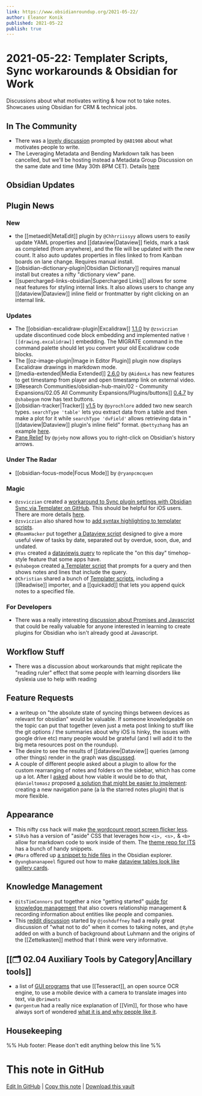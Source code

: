 ```yaml
---
link: https://www.obsidianroundup.org/2021-05-22/
author: Eleanor Konik
published: 2021-05-22
publish: true
---
```


# 2021-05-22: Templater Scripts, Sync workarounds & Obsidian for Work
Discussions about what motivates writing & how not to take notes. Showcases using Obsidian for CRM & technical jobs.

## In The Community

- There was a [lovely discussion](http://discordapp.com/channels/686053708261228577/744933215063638183/844726309410308177) prompted by `@AB1908` about what motivates people to write.
- The Leveraging Metadata and Bending Markdown talk has been cancelled, but we'll be hosting instead a Metadata Group Discussion on the same date and time (May 30th 8PM CET). Details [here](https://forum.obsidian.md/t/metadata-group-discussion-community-talk/)

## Obsidian Updates

## Plugin News

### New

- the [[metaedit|MetaEdit]] plugin by `@Chhrriissyy` allows users to easily update YAML properties and [[dataview|Dataview]] fields, mark a task as completed (from anywhere), and the file will be updated with the new count. It also auto updates properties in files linked to from Kanban boards on lane change. Requires manual install.
- [[obsidian-dictionary-plugin|Obsidian Dictionary]] requires manual install but creates a nifty "dictionary view" pane.
- [[supercharged-links-obsidian|Supercharged Links]] allows for some neat features for styling internal links. It also allows users to change any [[dataview|Dataview]] inline field or frontmatter by right clicking on an internal link.

### Updates

- The [[obsidian-excalidraw-plugin|Excalidraw]] [1.1.0](https://github.com/zsviczian/obsidian-excalidraw-plugin/releases) by `@zsviczian` update discontinued code block embedding and implemented native `![[drawing.excalidraw]]` embedding. The MIGRATE command in the command palette should let you convert your old Excalidraw code blocks.
- The [[oz-image-plugin|Image in Editor Plugin]] plugin now displays Excalidraw drawings in markdown mode.
- [[media-extended|Media Extended]] [2.6.0](https://github.com/alx-plugins/media-extended/releases/tag/2.6.0) by `@AidenLx` has new features to get timestamp from player and open timestamp link on external video.
- [[Research Communities/obsidian-hub-main/02 - Community Expansions/02.05 All Community Expansions/Plugins/buttons]] [0.4.7](https://discord.com/channels/686053708261228577/771575014382108672/845040678840827975) by `@shabegom` now has text buttons.
- [[obsidian-tracker|Tracker]] [v1.5](https://github.com/pyrochlore/obsidian-tracker) by `@pyrochlore` added two new search types. `searchType 'table'` lets you extract data from a table and then make a plot for it while `searchType 'dvField'` allows retrieving data in "[[dataview|Dataview]] plugin's inline field" format. `@bettyzhang` has an example [here](https://discord.com/channels/686053708261228577/771575014382108672/845223773178691594).
- [Pane Relief](https://github.com/pjeby/pane-relief#readme) by `@pjeby` now allows you to right-click on Obsidian's history arrows.

### Under The Radar

- [[obsidian-focus-mode|Focus Mode]] by `@ryanpcmcquen`

### Magic

- `@zsviczian` created a [workaround to Sync plugin settings with Obsidian Sync via Templater on GitHub](https://github.com/SilentVoid13/Templater/discussions/211). This should be helpful for iOS users. There are more details [here](https://discord.com/channels/686053708261228577/840286238928797736/843217947488157716).
- `@zsviczian` also shared how to [add syntax highlighting to templater scripts](http://discordapp.com/channels/686053708261228577/840286238928797736/843409737562325022).
- `@RoamHacker` put together [a Dataview script](https://gist.github.com/roamhacker/4e019abd25c58de57376add6e3aa4173) designed to give a more useful view of tasks by date, separated out by overdue, soon, due, and undated.
- `@Yas` created a [dataviewjs query](https://discord.com/channels/686053708261228577/771575014382108672/843841380773658664) to replicate the "on this day" timehop-style feature that some apps have.
- `@shabegom` created [a Templater script](https://discord.com/channels/686053708261228577/771575014382108672/844016103109165076) that prompts for a query and then shows notes and lines that include the query.
- `@Christian` shared a bunch of [Templater scripts](https://github.com/chhoumann/Templater_Templates), including a [[Readwise]] importer, and a [[quickadd]] that lets you append quick notes to a specified file.

### For Developers

- There was a really interesting [discussion about Promises and Javascript](http://discordapp.com/channels/686053708261228577/840286238928797736/844549148904128512) that could be really valuable for anyone interested in learning to create plugins for Obsidian who isn't already good at Javascript.

## Workflow Stuff

- There was a discussion about workarounds that might replicate the "reading ruler" effect that some people with learning disorders like dyslexia use to help with reading

## Feature Requests

- a writeup on "the absolute state of syncing things between devices as relevant for obsidian" would be valuable. If someone knowledgeable on the topic can put that together (even just a meta post linking to stuff like the git options / the summaries about why iOS is hinky, the issues with google drive etc) many people would be grateful (and I will add it to the big meta resources post on the roundup).
- The desire to see the results of [[dataview|Dataview]] queries (among other things) render in the graph was [discussed](https://discord.com/channels/686053708261228577/694233507500916796/843116572167372820).
- A couple of different people asked about a plugin to allow for the custom rearranging of notes and folders on the sidebar, which has come up a lot. After I [asked](https://discord.com/channels/686053708261228577/707816848615407697/844722593025490944) about how viable it would be to do that, `@danieltomasz` proposed [a solution that might be easier to implement](https://discord.com/channels/686053708261228577/707816848615407697/844858290536972289): creating a new navigation pane (a la the starred notes plugin) that is more flexible.

## Appearance

- This nifty css hack will make [the wordcount report screen flicker less](https://forum.obsidian.md/t/word-count-adds-distracting-motion-to-status-bar/18253).
- `SlRvb` has a version of "aside" CSS that leverages how `<i>, <s>,` & `<b>` allow for markdown code to work inside of them. The [theme repo for ITS](https://github.com/SlRvb/Obsidian--ITS-Theme) has a bunch of handy snippets.
- `@Mara` offered up [a snippet to hide files](http://discordapp.com/channels/686053708261228577/702656734631821413/844823253554036766) in the Obsidian explorer.
- `@yungbananapeel` figured out how to make [dataview tables look like gallery cards](https://discord.com/channels/686053708261228577/771575014382108672/844453734724796467).

## Knowledge Management

- `@itsTimConnors` put together a nice "getting started" [guide for knowledge management](https://itstimconnors.com/a-builders-guide-to-note-taking/) that also covers relationship management & recording information about entities like people and companies.
- This [reddit discussion](https://www.reddit.com/r/ObsidianMD/comments/ng9pqg/how_not_to_take_smart_notes/) started by `@joshduffney` had a really great discussion of "what not to do" when it comes to taking notes, and `@tyhe` added on with a bunch of background about Luhmann and the origins of the [[Zettelkasten]] method that I think were very informative.

## [[🗂️ 02.04 Auxiliary Tools by Category|Ancillary tools]]

- a list of [GUI programs](https://tesseract-ocr.github.io/tessdoc/User-Projects-%E2%80%93-3rdParty.html) that use [[Tesseract]], an open source OCR engine, to use a mobile device with a camera to translate images into text, via `@brimwats`
- `@argentum` had a really nice explanation of [[Vim]], for those who have always sort of wondered [what it is and why people like it](http://discordapp.com/channels/686053708261228577/722584061087842365/844522162862030859).

## Housekeeping

%% Hub footer: Please don't edit anything below this line %%

# This note in GitHub

<span class="git-footer">[Edit In GitHub](https://github.dev/obsidian-community/obsidian-hub/blob/main/01%20-%20Community/Obsidian%20Roundup/2021-05-22%20Templater%20Scripts%2C%20Sync%20workarounds%20%26%20Obsidian%20for%20Work.md "git-hub-edit-note") | [Copy this note](https://raw.githubusercontent.com/obsidian-community/obsidian-hub/main/01%20-%20Community/Obsidian%20Roundup/2021-05-22%20Templater%20Scripts%2C%20Sync%20workarounds%20%26%20Obsidian%20for%20Work.md "git-hub-copy-note") | [Download this vault](https://github.com/obsidian-community/obsidian-hub/archive/refs/heads/main.zip "git-hub-download-vault") </span>
